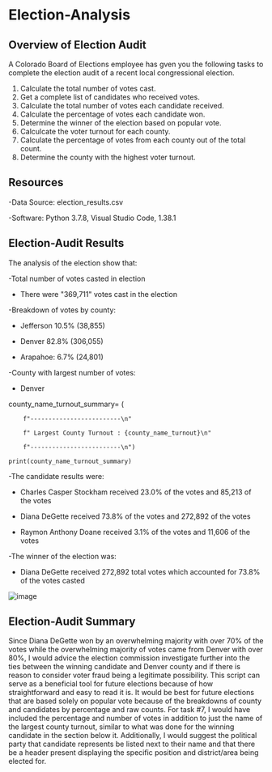 # Election-Analysis

## Overview of Election Audit
A Colorado Board of Elections employee has gven you the following tasks to complete the election audit of a recent local congressional election.

1. Calculate the total number of votes cast.
2. Get a complete list of candidates who received votes.
3. Calculate the total number of votes each candidate received.
4. Calculate the percentage of votes each candidate won.
5. Determine the winner of the election based on popular vote.
6. Calculcate the voter turnout for each county.
7. Calculate the percentage of votes from each county out of the total count.
8. Determine the county with the highest voter turnout.

## Resources
-Data Source: election_results.csv

-Software: Python 3.7.8, Visual Studio Code, 1.38.1

## Election-Audit Results

The analysis of the election show that:

-Total number of votes casted in election

  - There were "369,711" votes cast in the election

-Breakdown of votes by county:
  
  - Jefferson 10.5% (38,855)

  - Denver 82.8% (306,055)

  - Arapahoe: 6.7% (24,801)

-County with largest number of votes:

  - Denver
  
  county_name_turnout_summary= (
  
        f"-------------------------\n"
        
        f" Largest County Turnout : {county_name_turnout}\n"
        
        f"-------------------------\n")
        
    print(county_name_turnout_summary)
   
-The candidate results were:
 
  - Charles Casper Stockham received 23.0% of the votes and 85,213 of the votes
  
  - Diana DeGette received 73.8% of the votes and 272,892 of the votes
  
  - Raymon Anthony Doane received 3.1% of the votes and 11,606 of the votes
  
-The winner of the election was:
 
  - Diana DeGette received 272,892 total votes which accounted for 73.8% of the votes casted

![image](https://user-images.githubusercontent.com/70483866/93721419-bb37a700-fb55-11ea-914a-e1edfa08324b.png)

## Election-Audit Summary

Since Diana DeGette won by an overwhelming majority with over 70% of the votes while the overwhelming majority of votes came from Denver with over 80%, I would advice the election commission investigate further into the ties between the winning candidate and Denver county and if there is reason to consider voter fraud being a legitimate possibility. This script can serve as a beneficial tool for future elections because of how straightforward and easy to read it is. It would be best for future elections that are based solely on popular vote because of the breakdowns of county and candidates by percentage and raw counts. For task #7, I would have included the percentage and number of votes in addition to just the name of the largest county turnout, similar to what was done for the winning candidate in the section below it. Additionally, I would suggest the political party that candidate represents be listed next to their name and that there be a header present displaying the specific position and district/area being elected for.
